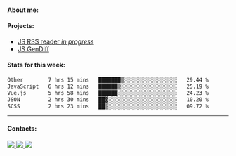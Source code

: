 #### About me:

#### Projects:
- [JS RSS reader *in progress*](https://github.com/GKoil/frontend-project-lvl3)
- [JS GenDiff](https://github.com/GKoil/GenDiff)

#### Stats for this week:
<!--START_SECTION:waka-->

```txt
Other        7 hrs 15 mins   ███████▒░░░░░░░░░░░░░░░░░   29.44 %
JavaScript   6 hrs 12 mins   ██████▒░░░░░░░░░░░░░░░░░░   25.19 %
Vue.js       5 hrs 58 mins   ██████░░░░░░░░░░░░░░░░░░░   24.23 %
JSON         2 hrs 30 mins   ██▓░░░░░░░░░░░░░░░░░░░░░░   10.20 %
SCSS         2 hrs 23 mins   ██▒░░░░░░░░░░░░░░░░░░░░░░   09.72 %
```

<!--END_SECTION:waka-->
---
#### Contacts:

<a target='_blank' title='LinkedIn' href="https://www.linkedin.com/in/gkoil/">
  <img src="https://img.shields.io/badge/LinkedIn-0077B5?style=for-the-badge&logo=linkedin&logoColor=white" />
</a>
<a target='_blank' title='Telegram' href="https://t.me/gkoil">
  <img src="https://img.shields.io/badge/Telegram-2CA5E0?style=for-the-badge&logo=telegram&logoColor=white" />
</a>
<a target='_blank' title='Gmail' href="mailto: gk.grigorev@gmail.com">
  <img src="https://img.shields.io/badge/Gmail-D14836?style=for-the-badge&logo=gmail&logoColor=white" />
</a>

